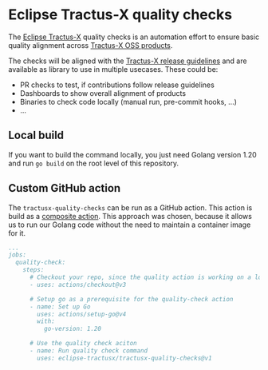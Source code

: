 # Eclipse Tractus-X quality checks

The [Eclipse Tractus-X](https://projects.eclipse.org/projects/automotive.tractusx) quality checks is an automation effort
to ensure basic quality alignment across [Tractus-X OSS products](https://github.com/eclipse-tractusx/).

The checks will be aligned with the [Tractus-X release guidelines](https://eclipse-tractusx.github.io/docs/release) and
are available as library to use in multiple usecases. These could be:

- PR checks to test, if contributions follow release guidelines
- Dashboards to show overall alignment of products
- Binaries to check code locally (manual run, pre-commit hooks, ...)
- ...

## Local build

If you want to build the command locally, you just need Golang version 1.20 and run `go build` on the root level of
this repository.

## Custom GitHub action

The `tractusx-quality-checks` can be run as a GitHub action. This action is build as a
[composite action](https://docs.github.com/en/actions/creating-actions/about-custom-actions#types-of-actions).
This approach was chosen, because it allows us to run our Golang code without the need to maintain a container image
for it.

```yaml
...
jobs:
  quality-check:
    steps:
      # Checkout your repo, since the quality action is working on a local copy
      - uses: actions/checkout@v3

      # Setup go as a prerequisite for the quality-check action
      - name: Set up Go
        uses: actions/setup-go@v4
        with:
          go-version: 1.20

      # Use the quality check aciton
      - name: Run quality check command
        uses: eclipse-tractusx/tractusx-quality-checks@v1
```